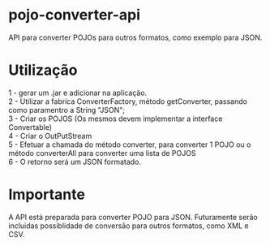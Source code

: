 # pojo-converter-api
API para converter POJOs para outros formatos, como exemplo para JSON.


# Utilização
1 - gerar um .jar e adicionar na aplicação.<br>
2 - Utilizar a fabrica ConverterFactory, método getConverter, passando como paramentro a String "JSON";<br>
3 - Criar os POJOS (Os mesmos devem implementar a interface Convertable)<br>
4 - Criar o OutPutStream<br>
5 - Efetuar a chamada do método converter, para converter 1 POJO ou o método converterAll para converter uma lista de POJOS<br>
6 - O retorno será um JSON formatado.<br>

# Importante
A API está preparada para converter POJO para JSON. Futuramente serão incluidas possiblidade de conversão para outros formatos, como XML e CSV.

